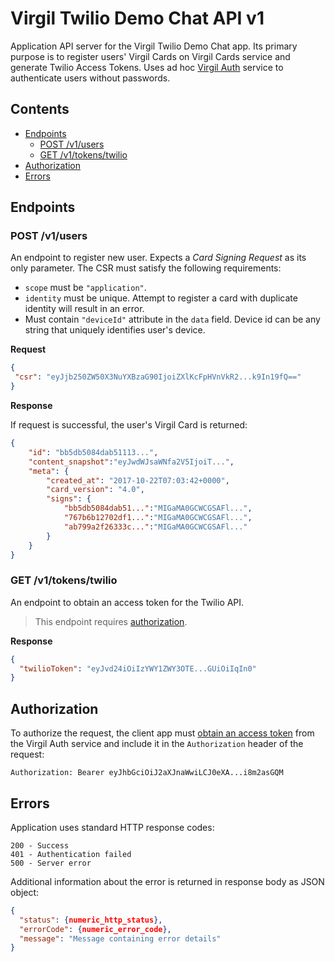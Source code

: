 # Virgil Twilio Demo Chat API v1

Application API server for the Virgil Twilio Demo Chat app. Its primary purpose is to register users' Virgil Cards on 
Virgil Cards service and generate Twilio Access Tokens. Uses ad hoc [Virgil Auth](https://github.com/VirgilSecurity/virgil-services-auth) 
service to authenticate users without passwords.


 ## Contents
 * [Endpoints](#endpoints)
    * [POST /v1/users](#post-v1users)
    * [GET /v1/tokens/twilio](#get-v1tokenstwilio)
 * [Authorization](#authorization)
 * [Errors](#errors)
    
 
 ## Endpoints
 
 ### POST /v1/users
 
 An endpoint to register new user. Expects a _Card Signing Request_ as its only parameter. The CSR must satisfy 
 the following requirements:
 
 * `scope` must be `"application"`.
 * `identity` must be unique. Attempt to register a card with duplicate identity will result in an error.
 * Must contain `"deviceId"` attribute in the `data` field. Device id can be any string that uniquely identifies 
 user's device.
 
 **Request**
 ```json
{
  "csr": "eyJjb250ZW50X3NuYXBzaG90IjoiZXlKcFpHVnVkR2...k9In19fQ=="
}
```

**Response**

If request is successful, the user's Virgil Card is returned:
 
```json
{
    "id": "bb5db5084dab51113...",
    "content_snapshot":"eyJwdWJsaWNfa2V5IjoiT...",
    "meta": {
        "created_at": "2017-10-22T07:03:42+0000",
        "card_version": "4.0",
        "signs": {
            "bb5db5084dab51...":"MIGaMA0GCWCGSAFl...",
            "767b6b12702df1...":"MIGaMA0GCWCGSAFl...",
            "ab799a2f26333c...":"MIGaMA0GCWCGSAFl..."
        }
    }
}
```

### GET /v1/tokens/twilio

An endpoint to obtain an access token for the Twilio API.
 
> This endpoint requires [authorization](#authorization).

**Response**
```json
{
  "twilioToken": "eyJvd24iOiIzYWY1ZWY3OTE...GUiOiIqIn0"
}
```


## Authorization

To authorize the request, the client app must [obtain an access token](https://github.com/VirgilSecurity/virgil-services-auth#post-v4authorizationactionsobtain-access-token) 
from the Virgil Auth service and include it in the `Authorization` header of the request:
```
Authorization: Bearer eyJhbGciOiJ2aXJnaWwiLCJ0eXA...i8m2asGQM
```

## Errors

Application uses standard HTTP response codes:

```
200 - Success
401 - Authentication failed
500 - Server error
```

Additional information about the error is returned in response body as JSON object:
```json
{
  "status": {numeric_http_status},
  "errorCode": {numeric_error_code},
  "message": "Message containing error details"
}
```